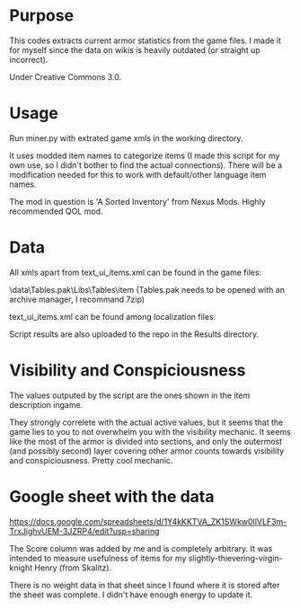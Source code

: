 # Purpose

This codes extracts current armor statistics from the game files. I made it for myself since the data on wikis is heavily outdated (or straight up incorrect).

Under Creative Commons 3.0.

# Usage

Run miner.py with extrated game xmls in the working directory.

It uses modded item names to categorize items (I made this script for my own use, so I didn't bother to find the actual connections). There will be a modification needed for this to work with default/other language item names.

The mod in question is 'A Sorted Inventory' from Nexus Mods. Highly recommended QOL mod.

# Data

All xmls apart from text_ui_items.xml can be found in the game files:

<game dir>\data\Tables.pak\Libs\Tables\item (Tables.pak needs to be opened with an archive manager, I recommand 7zip)

text_ui_items.xml can be found among localization files.

Script results are also uploaded to the repo in the Results directory.

# Visibility and Conspiciousness

The values outputed by the script are the ones shown in the item description ingame. 

They strongly correlete with the actual active values, but it seems that the game lies to you to not overwhelm you with the visibility mechanic.
It seems like the most of the armor is divided into sections, and only the outermost (and possibly second) layer covering other armor counts towards visibility and conspiciousness. Pretty cool mechanic.

# Google sheet with the data

https://docs.google.com/spreadsheets/d/1Y4kKKTVA_ZK1SWkw0IlVLF3m-TrxJighvUEM-3JZRP4/edit?usp=sharing

The Score column was added by me and is completely arbitrary. It was intended to measure usefulness of items for my slightly-thievering-virgin-knight Henry (from Skalitz).

There is no weight data in that sheet since I found where it is stored after the sheet was complete. I didn't have enough energy to update it.
